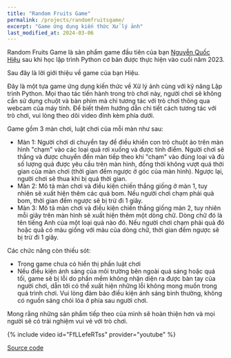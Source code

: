 ```yaml
---
title: "Random Fruits Game"
permalink: /projects/randomfruitsgame/
excerpt: "Game ứng dụng kiến thức Xử lý ảnh"
last_modified_at: 2024-03-06
---
```


Random Fruits Game là sản phẩm game đầu tiên của bạn [Nguyễn Quốc Hiệu](https://github.com/nqh-tq-32052503) sau khi học lập trình Python cơ bản được thực hiện vào cuối năm 2023.

Sau đây là lời giới thiệu về game của bạn Hiệu.

Đây là một tựa game ứng dụng kiến thức về Xử lý ảnh cùng với kỹ năng Lập trình Python. Mọi thao tác tiến hành trong trò chơi này, người chơi sẽ không cần sử dụng chuột và bàn phím mà chỉ tương tác với trò chơi thông qua webcam của máy tính. Để biết thêm hướng dẫn chi tiết cách tương tác với trò chơi, vui lòng theo dõi video đính kèm phía dưới. 

Game gồm 3 màn chơi, luật chơi của mỗi màn như sau:

- Màn 1: Người chơi di chuyển tay để điều khiển con trỏ chuột ảo trên màn hình "chạm" vào các loại quả rơi xuống và được tính điểm. Người chơi sẽ thắng và được chuyển đến màn tiếp theo khi "chạm" vào đúng loại và đủ số lượng quả được yêu cầu trên màn hình, đồng thời không vượt quá thời gian của màn chơi (thời gian đếm ngược ở góc của màn hình). Ngược lại, người chơi sẽ thua khi bị quá thời gian. 
- Màn 2: Mô tả màn chơi và điều kiện chiến thắng giống ở màn 1, tuy nhiên sẽ xuất hiện thêm các quả bom. Nếu người chơi chạm phải quả bom, thời gian đếm ngược sẽ bị trừ đi 1 giây. 
- Màn 3: Mô tả màn chơi và điều kiện chiến thắng giống màn 2, tuy nhiên mỗi giây trên màn hình sẽ xuất hiện thêm một dòng chữ. Dòng chữ đó là tên tiếng Anh của một loại quả nào đó. Nếu người chơi chạm phải quả đó hoặc quả có màu giống với màu của dòng chữ, thời gian đếm ngược sẽ bị trừ đi 1 giây. 

Các chức năng còn thiếu sót:

- Trong game chưa có hiển thị phần luật chơi 
- Nếu điều kiện ánh sáng của môi trường bên ngoài quá sáng hoặc quá tối, game sẽ bị lỗi do phần mềm không nhận diện ra được bàn tay của người chơi, dẫn tới có thể xuất hiện những lỗi không mong muốn trong quá trình chơi. Vui lòng đảm bảo điều kiện ánh sáng bình thường, không có nguồn sáng chói lóa ở phía sau người chơi. 

Mong rằng những sản phẩm tiếp theo của mình sẽ hoàn thiện hơn và mọi người sẽ có trải nghiệm vui vẻ với trò chơi.

{% include video id="FfLLefeRTss" provider="youtube" %}

[Source code](https://github.com/nqh-tq-32052503/RandomBallsGame)
